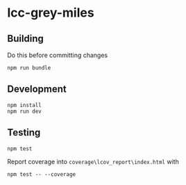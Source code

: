# lcc-grey-miles

## Building

Do this before committing changes

```
npm run bundle
```

## Development

```
npm install
npm run dev
```

## Testing

```
npm test
```

Report coverage into `coverage\lcov_report\index.html` with

```
npm test -- --coverage
```